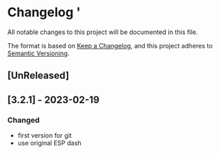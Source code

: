 # Changelog '
All notable changes to this project will be documented in this file.

The format is based on [Keep a Changelog](https://keepachangelog.com/en/1.0.0/),
and this project adheres to [Semantic Versioning](https://semver.org/spec/v2.0.0.html).

## [UnReleased] ##

## [3.2.1] - 2023-02-19 ##
### Changed ###
- first version for git
- use original ESP dash

